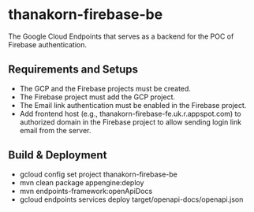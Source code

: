 # thanakorn-firebase-be

The Google Cloud Endpoints that serves as a backend for the POC of Firebase authentication.

## Requirements and Setups
- The GCP and the Firebase projects must be created.
- The Firebase project must add the GCP project.
- The Email link authentication must be enabled in the Firebase project.
- Add frontend host (e.g., thanakorn-firebase-fe.uk.r.appspot.com) to authorized domain in the Firebase project to allow sending login link email from the server.

## Build & Deployment
- gcloud config set project thanakorn-firebase-be
- mvn clean package appengine:deploy 
- mvn endpoints-framework:openApiDocs 
- gcloud endpoints services deploy target/openapi-docs/openapi.json

